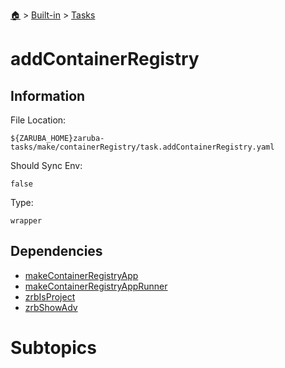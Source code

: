 <!--startTocHeader-->
[🏠](../../README.md) > [Built-in](../README.md) > [Tasks](README.md)
# addContainerRegistry
<!--endTocHeader-->


## Information

File Location:

    ${ZARUBA_HOME}zaruba-tasks/make/containerRegistry/task.addContainerRegistry.yaml

Should Sync Env:

    false

Type:

    wrapper


## Dependencies

- [makeContainerRegistryApp](make-container-registry-app.md)
- [makeContainerRegistryAppRunner](make-container-registry-app-runner.md)
- [zrbIsProject](zrb-is-project.md)
- [zrbShowAdv](zrb-show-adv.md)



# Subtopics
<!--startTocSubtopic-->
<!--endTocSubtopic-->